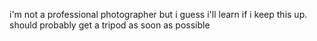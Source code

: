 i'm not a professional photographer but i guess i'll learn if i keep this up. should probably get a tripod as soon as possible
